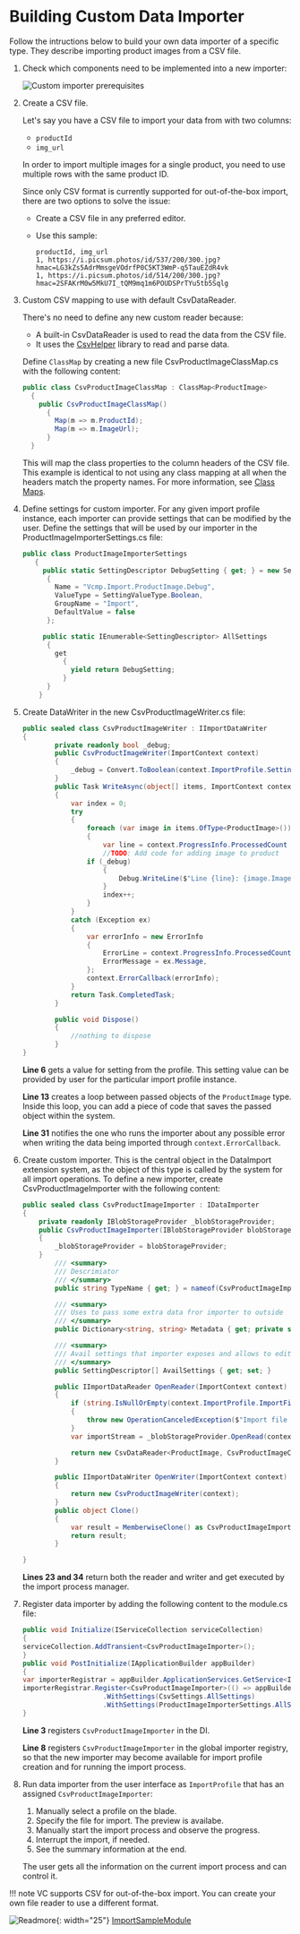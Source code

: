 ﻿# Building Custom Data Importer

Follow the intructions below to build your own data importer of a specific type. They describe importing product images from a CSV file.

1. Сheck which components need to be implemented into a new importer:

    ![Custom importer prerequisites](media/03-custom-importer-prerequisites.png)

1. Create a CSV file.

    Let's say you have a CSV file to import your data from with two columns:

    * `productId`
    * `img_url`

    In order to import multiple images for a single product, you need to use multiple rows with the same product ID.

    Since only CSV format is currently supported for out-of-the-box import, there are two options to solve the issue:

    * Create a CSV file in any preferred editor.
    * Use this sample:

        ``` title=".csv file"
        productId, img_url
        1, https://i.picsum.photos/id/537/200/300.jpg?hmac=LG3kZs5AdrMmsgeVOdrfP0C5KT3WmP-q5TauEZdR4vk
        1, https://i.picsum.photos/id/514/200/300.jpg?hmac=2SFAKrM0w5MkU7I_tQM9mq1m6POUDSPrTYu5tb5Sqlg
        ```

1. Custom CSV mapping to use with default CsvDataReader.

    There's no need to define any new custom reader because:

    * A built-in CsvDataReader is used to read the data from the CSV file.
    * It uses the [CsvHelper](https://joshclose.github.io/CsvHelper/) library to read and parse data.  

    Define `ClassMap` by creating a new file CsvProductImageClassMap.cs with the following content:

    ```cs title="CsvProductImageClassMap.cs" linenums="1"
    public class CsvProductImageClassMap : ClassMap<ProductImage>
      {
        public CsvProductImageClassMap()
          {
            Map(m => m.ProductId);
            Map(m => m.ImageUrl);
          }
      }
    ```

    This will map the class properties to the column headers of the CSV file. This example is identical to not using any class mapping at all when the headers match the property names.
    For more information, see [Class Maps](https://joshclose.github.io/CsvHelper/examples/configuration/class-maps/).

1. Define settings for custom importer. For any given import profile instance, each importer can provide settings that can be modified by the user. Define the settings that will be used by our importer in the ProductImageImporterSettings.cs file:

    ```cs title="ProductImageImporterSettings.cs" linenums="1"
    public class ProductImageImporterSettings
       {
         public static SettingDescriptor DebugSetting { get; } = new SettingDescriptor
          {
            Name = "Vcmp.Import.ProductImage.Debug",
            ValueType = SettingValueType.Boolean,
            GroupName = "Import",
            DefaultValue = false
          };
    
         public static IEnumerable<SettingDescriptor> AllSettings
          {
            get
              {
                yield return DebugSetting;
              }
          }
        }
    ```

1. Create DataWriter in the new CsvProductImageWriter.cs file:

    ```cs title="CsvProductImageWriter.cs" linenums="1"
    public sealed class CsvProductImageWriter : IImportDataWriter
    {
            private readonly bool _debug;
            public CsvProductImageWriter(ImportContext context)
            {
                _debug = Convert.ToBoolean(context.ImportProfile.Settings.FirstOrDefault(x => x.Name == ProductImageImporterSettings.DebugSetting.Name)?.Value ?? false);
            }
            public Task WriteAsync(object[] items, ImportContext context)
            {
                var index = 0;
                try
                {
                    foreach (var image in items.OfType<ProductImage>())
                    {
                        var line = context.ProgressInfo.ProcessedCount + index;
                        //TODO: Add code for adding image to product
                    if (_debug)
                        {
                            Debug.WriteLine($"Line {line}: {image.ImageUrl} is added to product #{image.ProductId}");
                        }
                        index++;
                    }
                }
                catch (Exception ex)
                {
                    var errorInfo = new ErrorInfo
                    {
                        ErrorLine = context.ProgressInfo.ProcessedCount + index,
                        ErrorMessage = ex.Message,
                    };
                    context.ErrorCallback(errorInfo);
                }
                return Task.CompletedTask;
            }

            public void Dispose()
            {
                //nothing to dispose
            }
    }
    ```

    **Line 6** gets a value for setting from the profile. This setting value can be provided by user for the particular import profile instance.
        
    **Line 13** creates a loop between passed objects of the `ProductImage` type. Inside this loop, you can add a piece of code that saves the passed object within the system.
        
    **Line 31** notifies the one who runs the importer about any possible error when writing the data being imported  through `context.ErrorCallback`.

1. Create custom importer. This is the central object in the DataImport extension system, as the object of this type is called by the system for all import operations. To define a new importer, create CsvProductImageImporter with the following content:

    ```cs title="CsvProductImageImporter.cs" linenums="1"
    public sealed class CsvProductImageImporter : IDataImporter
    {
        private readonly IBlobStorageProvider _blobStorageProvider;
        public CsvProductImageImporter(IBlobStorageProvider blobStorageProvider)
        {
            _blobStorageProvider = blobStorageProvider;
        }
            /// <summary>
            /// Descrimiator
            /// </summary>
            public string TypeName { get; } = nameof(CsvProductImageImporter);

            /// <summary>
            /// Uses to pass some extra data fror importer to outside 
            /// </summary>
            public Dictionary<string, string> Metadata { get; private set; }

            /// <summary>
            /// Avail settings that importer exposes and allows to edit by users
            /// </summary>
            public SettingDescriptor[] AvailSettings { get; set; }

            public IImportDataReader OpenReader(ImportContext context)
            {
                if (string.IsNullOrEmpty(context.ImportProfile.ImportFileUrl))
                {
                    throw new OperationCanceledException($"Import file must be set");
                }
                var importStream = _blobStorageProvider.OpenRead(context.ImportProfile.ImportFileUrl);  

                return new CsvDataReader<ProductImage, CsvProductImageClassMap>(importStream, context);
            }

            public IImportDataWriter OpenWriter(ImportContext context)
            {
                return new CsvProductImageWriter(context);
            }
            public object Clone()
            {
                var result = MemberwiseClone() as CsvProductImageImporter;
                return result;
            }

    }
    ```

    **Lines 23 and 34** return both the reader and writer and get executed by the import process manager.

1. Register data importer by adding the following content to the module.cs file:

    ```cs title="module.cs" linenums="1"
    public void Initialize(IServiceCollection serviceCollection)
    {
    serviceCollection.AddTransient<CsvProductImageImporter>();
    }
    public void PostInitialize(IApplicationBuilder appBuilder)
    {
    var importerRegistrar = appBuilder.ApplicationServices.GetService<IDataImporterRegistrar>();
    importerRegistrar.Register<CsvProductImageImporter>(() => appBuilder.ApplicationServices.GetService<CsvProductImageImporter>())
                        .WithSettings(CsvSettings.AllSettings)
                        .WithSettings(ProductImageImporterSettings.AllSettings);
    }
    ```

    **Line 3** registers `CsvProductImageImporter` in the DI.
        
    **Line 8** registers `CsvProductImageImporter` in the global importer registry, so that the new importer may become available for import profile creation and for running the import process.

1. Run data importer from the user interface as `ImportProfile` that has an assigned `CsvProductImageImporter`:

    1. Manually select a profile on the blade.
    1. Specify the file for import. The preview is availabe. 
    1. Manually start the import process and observe the progress. 
    1. Interrupt the import, if needed. 
    1. See the summary information at the end. 
        
    The user gets all the information on the current import process and can control it.
    
!!! note 
    VC supports CSV for out-of-the-box import. You can create your own file reader to use a different format.

![Readmore](media/readmore.png){: width="25"} [ImportSampleModule](https://github.com/VirtoCommerce/vc-module-import/tree/dev/samples/VirtoCommerce.ImportSampleModule.Web)